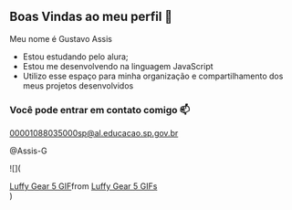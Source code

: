 ## Boas Vindas ao meu perfil 🖤

Meu nome é Gustavo Assis

- Estou estudando pelo alura;
- Estou me desenvolvendo na linguagem JavaScript
- Utilizo esse espaço para minha organização e compartilhamento dos meus projetos desenvolvidos

### Você pode entrar em contato comigo 📫

00001088035000sp@al.educacao.sp.gov.br

@Assis-G

![](<div class="tenor-gif-embed" data-postid="11749160529476345274" data-share-method="host" data-aspect-ratio="1.09692" data-width="100%"><a href="https://tenor.com/view/luffy-gear-5-gif-11749160529476345274">Luffy Gear 5 GIF</a>from <a href="https://tenor.com/search/luffy+gear+5-gifs">Luffy Gear 5 GIFs</a></div> <script type="text/javascript" async src="https://tenor.com/embed.js"></script>)
